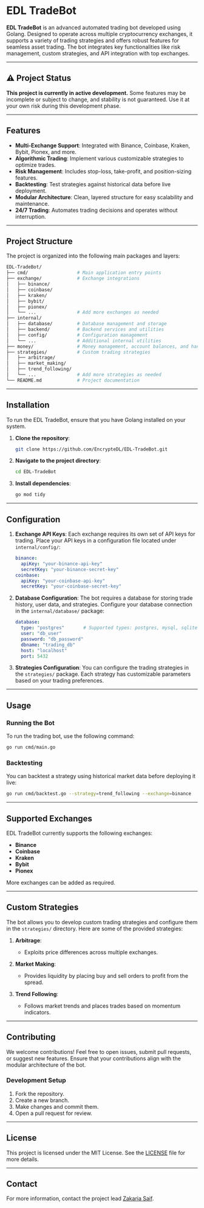 # **EDL TradeBot**

**EDL TradeBot** is an advanced automated trading bot developed using Golang. Designed to operate across multiple cryptocurrency exchanges, it supports a variety of trading strategies and offers robust features for seamless asset trading. The bot integrates key functionalities like risk management, custom strategies, and API integration with top exchanges.

---

## **⚠️ Project Status**

**This project is currently in active development.** Some features may be incomplete or subject to change, and stability is not guaranteed. Use it at your own risk during this development phase.

---

## **Features**
- **Multi-Exchange Support**: Integrated with Binance, Coinbase, Kraken, Bybit, Pionex, and more.
- **Algorithmic Trading**: Implement various customizable strategies to optimize trades.
- **Risk Management**: Includes stop-loss, take-profit, and position-sizing features.
- **Backtesting**: Test strategies against historical data before live deployment.
- **Modular Architecture**: Clean, layered structure for easy scalability and maintenance.
- **24/7 Trading**: Automates trading decisions and operates without interruption.

---

## **Project Structure**

The project is organized into the following main packages and layers:

```bash
EDL-TradeBot/
├── cmd/                  # Main application entry points
├── exchange/             # Exchange integrations
│   ├── binance/
│   ├── coinbase/
│   ├── kraken/
│   ├── bybit/
│   ├── pionex/
│   └── ...               # Add more exchanges as needed
├── internal/             
│   ├── database/         # Database management and storage
│   ├── backend/          # Backend services and utilities
│   ├── config/           # Configuration management
│   └── ...               # Additional internal utilities
├── money/                # Money management, account balances, and handling
├── strategies/           # Custom trading strategies
│   ├── arbitrage/
│   ├── market_making/
│   ├── trend_following/
│   └── ...               # Add more strategies as needed
└── README.md             # Project documentation
```

---

## **Installation**

To run the EDL TradeBot, ensure that you have Golang installed on your system.

1. **Clone the repository**:
   ```bash
   git clone https://github.com/EncrypteDL/EDL-TradeBot.git
   ```
2. **Navigate to the project directory**:
   ```bash
   cd EDL-TradeBot
   ```
3. **Install dependencies**:
   ```bash
   go mod tidy
   ```

---

## **Configuration**

1. **Exchange API Keys**:
   Each exchange requires its own set of API keys for trading. Place your API keys in a configuration file located under `internal/config/`:
   ```yaml
   binance:
     apiKey: "your-binance-api-key"
     secretKey: "your-binance-secret-key"
   coinbase:
     apiKey: "your-coinbase-api-key"
     secretKey: "your-coinbase-secret-key"
   ```

2. **Database Configuration**:
   The bot requires a database for storing trade history, user data, and strategies. Configure your database connection in the `internal/database/` package:
   ```yaml
   database:
     type: "postgres"       # Supported types: postgres, mysql, sqlite
     user: "db_user"
     password: "db_password"
     dbname: "trading_db"
     host: "localhost"
     port: 5432
   ```

3. **Strategies Configuration**:
   You can configure the trading strategies in the `strategies/` package. Each strategy has customizable parameters based on your trading preferences.

---

## **Usage**

### **Running the Bot**
To run the trading bot, use the following command:
```bash
go run cmd/main.go
```

### **Backtesting**
You can backtest a strategy using historical market data before deploying it live:
```bash
go run cmd/backtest.go --strategy=trend_following --exchange=binance
```

---

## **Supported Exchanges**
EDL TradeBot currently supports the following exchanges:
- **Binance**
- **Coinbase**
- **Kraken**
- **Bybit**
- **Pionex**

More exchanges can be added as required.

---

## **Custom Strategies**
The bot allows you to develop custom trading strategies and configure them in the `strategies/` directory. Here are some of the provided strategies:

1. **Arbitrage**:
   - Exploits price differences across multiple exchanges.
   
2. **Market Making**:
   - Provides liquidity by placing buy and sell orders to profit from the spread.

3. **Trend Following**:
   - Follows market trends and places trades based on momentum indicators.

---

## **Contributing**

We welcome contributions! Feel free to open issues, submit pull requests, or suggest new features. Ensure that your contributions align with the modular architecture of the bot.

### **Development Setup**

1. Fork the repository.
2. Create a new branch.
3. Make changes and commit them.
4. Open a pull request for review.

---

## **License**

This project is licensed under the MIT License. See the [LICENSE](LICENSE) file for more details.

---

## **Contact**

For more information, contact the project lead [Zakaria Saif](mailto:zakaria@encrypteDL.com).
